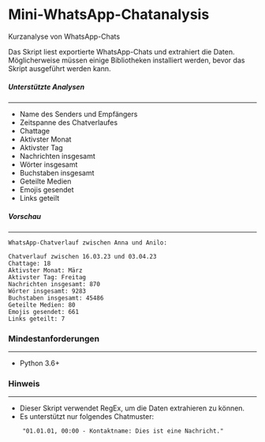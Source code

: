 # Mini-WhatsApp-Chatanalysis

Kurzanalyse von WhatsApp-Chats

Das Skript liest exportierte WhatsApp-Chats und extrahiert die Daten. Möglicherweise müssen einige Bibliotheken installiert werden, bevor das Skript ausgeführt werden kann.

##### Unterstützte Analysen
------------------------------
- Name des Senders und Empfängers
- Zeitspanne des Chatverlaufes
- Chattage
- Aktivster Monat
- Aktivster Tag
- Nachrichten insgesamt
- Wörter insgesamt
- Buchstaben insgesamt
- Geteilte Medien
- Emojis gesendet
- Links geteilt

##### Vorschau
------------------------------
```
WhatsApp-Chatverlauf zwischen Anna und Anilo:

Chatverlauf zwischen 16.03.23 und 03.04.23
Chattage: 18
Aktivster Monat: März
Aktivster Tag: Freitag
Nachrichten insgesamt: 870
Wörter insgesamt: 9283
Buchstaben insgesamt: 45486
Geteilte Medien: 80
Emojis gesendet: 661
Links geteilt: 7
```

### Mindestanforderungen
----------------------
- Python 3.6+

### Hinweis
----------------------
- Dieser Skript verwendet RegEx, um die Daten extrahieren zu können.
- Es unterstützt nur folgendes Chatmuster:
```
    "01.01.01, 00:00 - Kontaktname: Dies ist eine Nachricht."
  ```
